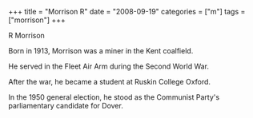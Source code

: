 +++
title = "Morrison R"
date = "2008-09-19"
categories = ["m"]
tags = ["morrison"]
+++

R Morrison

Born in 1913, Morrison was a miner in the Kent coalfield.

He served in the Fleet Air Arm during the Second World War.

After the war, he became a student at Ruskin College Oxford.

In the 1950 general election, he stood as the Communist Party's parliamentary candidate for Dover.
